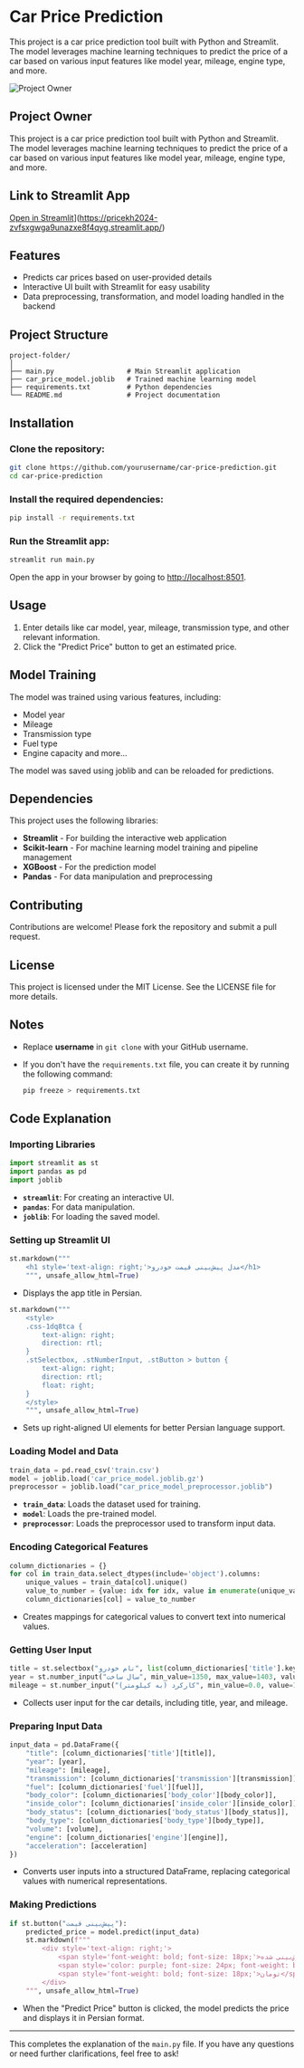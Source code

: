 # Car Price Prediction

This project is a car price prediction tool built with Python and Streamlit. The model leverages machine learning techniques to predict the price of a car based on various input features like model year, mileage, engine type, and more.

![Project Owner](https://github.com/user-attachments/assets/5703ab83-1686-45f8-a91b-a282a83e9ab8)

## Project Owner

This project is a car price prediction tool built with Python and Streamlit. The model leverages machine learning techniques to predict the price of a car based on various input features like model year, mileage, engine type, and more.

## Link to Streamlit App

[Open in Streamlit](https://static.streamlit.io/badges/streamlit_badge_black_white.svg)](https://pricekh2024-zvfsxgwga9unazxe8f4qyg.streamlit.app/)

## Features

- Predicts car prices based on user-provided details
- Interactive UI built with Streamlit for easy usability
- Data preprocessing, transformation, and model loading handled in the backend

## Project Structure

```
project-folder/
│
├── main.py                  # Main Streamlit application
├── car_price_model.joblib   # Trained machine learning model
├── requirements.txt         # Python dependencies
└── README.md                # Project documentation
```

## Installation

### Clone the repository:

```bash
git clone https://github.com/yourusername/car-price-prediction.git
cd car-price-prediction
```

### Install the required dependencies:

```bash
pip install -r requirements.txt
```

### Run the Streamlit app:

```bash
streamlit run main.py
```

Open the app in your browser by going to [http://localhost:8501](http://localhost:8501/).

## Usage

1. Enter details like car model, year, mileage, transmission type, and other relevant information.
2. Click the "Predict Price" button to get an estimated price.

## Model Training

The model was trained using various features, including:

- Model year
- Mileage
- Transmission type
- Fuel type
- Engine capacity and more...

The model was saved using joblib and can be reloaded for predictions.

## Dependencies

This project uses the following libraries:

- **Streamlit** - For building the interactive web application
- **Scikit-learn** - For machine learning model training and pipeline management
- **XGBoost** - For the prediction model
- **Pandas** - For data manipulation and preprocessing

## Contributing

Contributions are welcome! Please fork the repository and submit a pull request.

## License

This project is licensed under the MIT License. See the LICENSE file for more details.

## Notes

- Replace **username** in `git clone` with your GitHub username.

- If you don't have the `requirements.txt` file, you can create it by running the following command:

  ```bash
  pip freeze > requirements.txt
  ```

## Code Explanation

### Importing Libraries

```python
import streamlit as st
import pandas as pd
import joblib
```

- **`streamlit`**: For creating an interactive UI.
- **`pandas`**: For data manipulation.
- **`joblib`**: For loading the saved model.

### Setting up Streamlit UI

```python
st.markdown("""
    <h1 style='text-align: right;'>مدل پیش‌بینی قیمت خودرو</h1>
    """, unsafe_allow_html=True)
```

- Displays the app title in Persian.

```python
st.markdown("""
    <style>
    .css-1dq8tca {
        text-align: right;
        direction: rtl;
    }
    .stSelectbox, .stNumberInput, .stButton > button {
        text-align: right;
        direction: rtl;
        float: right;
    }
    </style>
    """, unsafe_allow_html=True)
```

- Sets up right-aligned UI elements for better Persian language support.

### Loading Model and Data

```python
train_data = pd.read_csv('train.csv')
model = joblib.load('car_price_model.joblib.gz')
preprocessor = joblib.load("car_price_model_preprocessor.joblib")
```

- **`train_data`**: Loads the dataset used for training.
- **`model`**: Loads the pre-trained model.
- **`preprocessor`**: Loads the preprocessor used to transform input data.

### Encoding Categorical Features

```python
column_dictionaries = {}
for col in train_data.select_dtypes(include='object').columns:
    unique_values = train_data[col].unique()
    value_to_number = {value: idx for idx, value in enumerate(unique_values)}
    column_dictionaries[col] = value_to_number
```

- Creates mappings for categorical values to convert text into numerical values.

### Getting User Input

```python
title = st.selectbox("نام خودرو", list(column_dictionaries['title'].keys()))
year = st.number_input("سال ساخت", min_value=1350, max_value=1403, value=1390)
mileage = st.number_input("کارکرد (به کیلومتر)", min_value=0.0, value=110000.0, step=1000.0)
```

- Collects user input for the car details, including title, year, and mileage.

### Preparing Input Data

```python
input_data = pd.DataFrame({
    "title": [column_dictionaries['title'][title]],
    "year": [year],
    "mileage": [mileage],
    "transmission": [column_dictionaries['transmission'][transmission]],
    "fuel": [column_dictionaries['fuel'][fuel]],
    "body_color": [column_dictionaries['body_color'][body_color]],
    "inside_color": [column_dictionaries['inside_color'][inside_color]],
    "body_status": [column_dictionaries['body_status'][body_status]],
    "body_type": [column_dictionaries['body_type'][body_type]],
    "volume": [volume],
    "engine": [column_dictionaries['engine'][engine]],
    "acceleration": [acceleration]
})
```

- Converts user inputs into a structured DataFrame, replacing categorical values with numerical representations.

### Making Predictions

```python
if st.button("پیش‌بینی قیمت"):
    predicted_price = model.predict(input_data)
    st.markdown(f"""
        <div style='text-align: right;'>
            <span style='font-weight: bold; font-size: 18px;'>قیمت پیش‌بینی شده: </span>
            <span style='color: purple; font-size: 24px; font-weight: bold;'>{predicted_price[0]:,.0f}</span>
            <span style='font-weight: bold; font-size: 18px;'>تومان</span>  
        </div>
    """, unsafe_allow_html=True)
```

- When the "Predict Price" button is clicked, the model predicts the price and displays it in Persian format.

------

This completes the explanation of the `main.py` file. If you have any questions or need further clarifications, feel free to ask!




